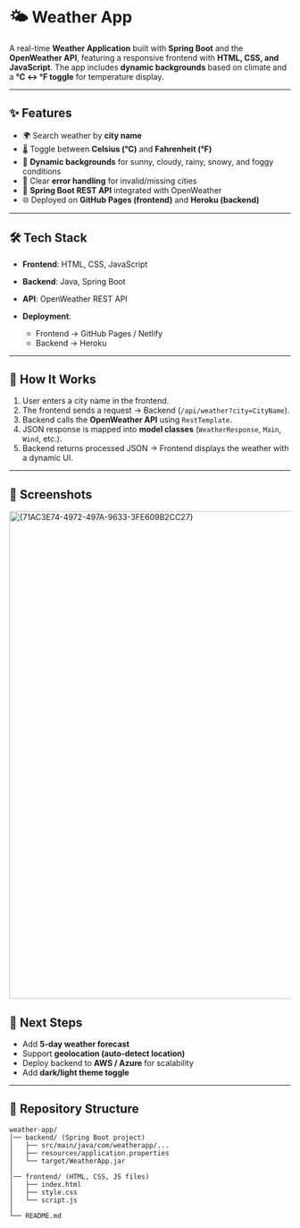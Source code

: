 

# 🌤 Weather App

A real-time **Weather Application** built with **Spring Boot** and the **OpenWeather API**, featuring a responsive frontend with **HTML, CSS, and JavaScript**. The app includes **dynamic backgrounds** based on climate and a **°C ↔ °F toggle** for temperature display.

---

## ✨ Features

* 🌍 Search weather by **city name**
* 🌡 Toggle between **Celsius (°C)** and **Fahrenheit (°F)**
* 🎨 **Dynamic backgrounds** for sunny, cloudy, rainy, snowy, and foggy conditions
* 🚦 Clear **error handling** for invalid/missing cities
* 🔄 **Spring Boot REST API** integrated with OpenWeather
* 🌐 Deployed on **GitHub Pages (frontend)** and **Heroku (backend)**

---

## 🛠 Tech Stack

* **Frontend**: HTML, CSS, JavaScript
* **Backend**: Java, Spring Boot
* **API**: OpenWeather REST API
* **Deployment**:

  * Frontend → GitHub Pages / Netlify
  * Backend → Heroku

---

## 🚀 How It Works

1. User enters a city name in the frontend.
2. The frontend sends a request → Backend (`/api/weather?city=CityName`).
3. Backend calls the **OpenWeather API** using `RestTemplate`.
4. JSON response is mapped into **model classes** (`WeatherResponse`, `Main`, `Wind`, etc.).
5. Backend returns processed JSON → Frontend displays the weather with a dynamic UI.

---

## 📸 Screenshots
<img width="1819" height="872" alt="{71AC3E74-4972-497A-9633-3FE609B2CC27}" src="https://github.com/user-attachments/assets/0c782ae5-8732-4b36-a079-e0582a04ee6f" />



## 🔮 Next Steps

* Add **5-day weather forecast**
* Support **geolocation (auto-detect location)**
* Deploy backend to **AWS / Azure** for scalability
* Add **dark/light theme toggle**

---

## 📂 Repository Structure

```
weather-app/
│── backend/ (Spring Boot project)
│   ├── src/main/java/com/weatherapp/...
│   ├── resources/application.properties
│   └── target/WeatherApp.jar
│
│── frontend/ (HTML, CSS, JS files)
│   ├── index.html
│   ├── style.css
│   └── script.js
│
└── README.md
```




